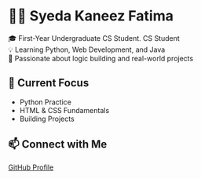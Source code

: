 # 👩‍💻 Syeda Kaneez Fatima

🎓 First-Year Undergraduate CS Student.
CS Student  
💡 Learning Python, Web Development, and Java  
🧠 Passionate about logic building and real-world projects

## 🌱 Current Focus
- Python Practice
- HTML & CSS Fundamentals
- Building Projects

## 📫 Connect with Me
[GitHub Profile](https://github.com/skfatima-codes)


